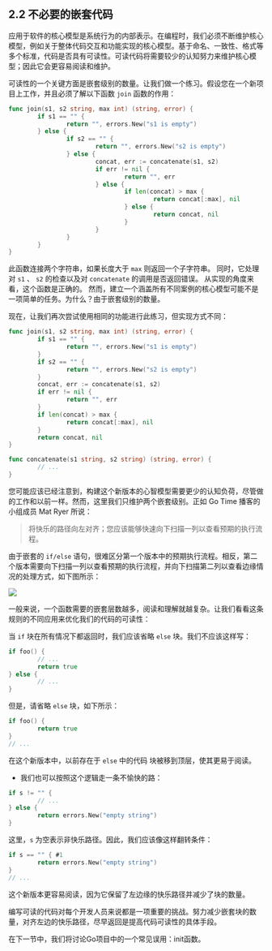 ## 2.2 不必要的嵌套代码

应用于软件的核心模型是系统行为的内部表示。在编程时，我们必须不断维护核心模型，例如关于整体代码交互和功能实现的核心模型。基于命名、一致性、格式等多个标准，代码是否具有可读性。可读代码将需要较少的认知努力来维护核心模型；因此它会更容易阅读和维护。

可读性的一个关键方面是嵌套级别的数量。让我们做一个练习。假设您在一个新项目上工作，并且必须了解以下函数 `join` 函数的作用：

```go
func join(s1, s2 string, max int) (string, error) {
        if s1 == "" {
                return "", errors.New("s1 is empty")
        } else {
                if s2 == "" {
                        return "", errors.New("s2 is empty")
                } else {
                        concat, err := concatenate(s1, s2)
                        if err != nil {
                                return "", err
                        } else {
                                if len(concat) > max {
                                        return concat[:max], nil
                                } else {
                                        return concat, nil
                                }
                        }
                }
        }
}
```

此函数连接两个字符串，如果长度大于 `max` 则返回一个子字符串。 同时，它处理对 `s1` 、 `s2` 的检查以及对 `concatenate` 的调用是否返回错误。 从实现的角度来看，这个函数是正确的。 然而，建立一个涵盖所有不同案例的核心模型可能不是一项简单的任务。为什么？由于嵌套级别的数量。

现在，让我们再次尝试使用相同的功能进行此练习，但实现方式不同：

```go
func join(s1, s2 string, max int) (string, error) {
        if s1 == "" {
                return "", errors.New("s1 is empty")
        }
        if s2 == "" {
                return "", errors.New("s2 is empty")
        }
        concat, err := concatenate(s1, s2)
        if err != nil {
                return "", err
        }
        if len(concat) > max {
                return concat[:max], nil
        }
        return concat, nil
}

func concatenate(s1 string, s2 string) (string, error) {
        // ...
}
```

您可能应该已经注意到，构建这个新版本的心智模型需要更少的认知负荷，尽管做的工作和以前一样。然而，这里我们只维护两个嵌套级别。正如 Go Time 播客的小组成员 Mat Ryer 所说：

> 将快乐的路径向左对齐；您应该能够快速向下扫描一列以查看预期的执行流程。

由于嵌套的 `if/else` 语句，很难区分第一个版本中的预期执行流程。相反，第二个版本需要向下扫描一列以查看预期的执行流程，并向下扫描第二列以查看边缘情况的处理方式，如下图所示：

![](https://img.exciting.net.cn/24.png)

一般来说，一个函数需要的嵌套层数越多，阅读和理解就越复杂。让我们看看这条规则的不同应用来优化我们的代码的可读性：

当 `if` 块在所有情况下都返回时，我们应该省略 `else` 块。我们不应该这样写：

```go
if foo() {
        // ...
        return true
} else {
        // ...
}
```

但是，请省略 `else` 块，如下所示：

```go
if foo() {
        return true
}
// ...
```

在这个新版本中，以前存在于 `else` 中的代码 块被移到顶层，使其更易于阅读。

* 我们也可以按照这个逻辑走一条不愉快的路：

```go
if s != "" {
        // ...
} else {
        return errors.New("empty string")
}
```

这里，`s` 为空表示非快乐路径。因此，我们应该像这样翻转条件：

```go
if s == "" { #1
        return errors.New("empty string")
}
// ...
```

这个新版本更容易阅读，因为它保留了左边缘的快乐路径并减少了块的数量。

编写可读的代码对每个开发人员来说都是一项重要的挑战。努力减少嵌套块的数量，对齐左边的快乐路径，尽早返回是提高代码可读性的具体手段。

在下一节中，我们将讨论Go项目中的一个常见误用：init函数。
